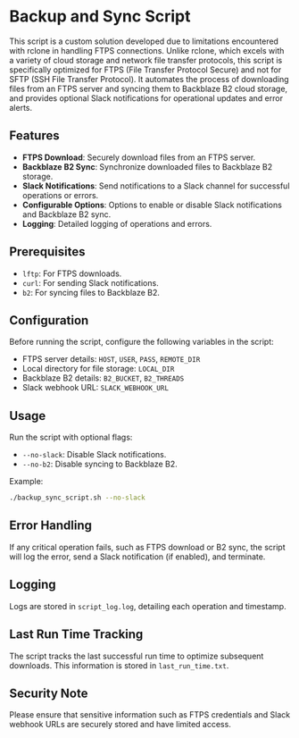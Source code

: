 # Backup and Sync Script

This script is a custom solution developed due to limitations encountered with rclone in handling FTPS connections. Unlike rclone, which excels with a variety of cloud storage and network file transfer protocols, this script is specifically optimized for FTPS (File Transfer Protocol Secure) and not for SFTP (SSH File Transfer Protocol). It automates the process of downloading files from an FTPS server and syncing them to Backblaze B2 cloud storage, and provides optional Slack notifications for operational updates and error alerts.

## Features

- **FTPS Download**: Securely download files from an FTPS server.
- **Backblaze B2 Sync**: Synchronize downloaded files to Backblaze B2 storage.
- **Slack Notifications**: Send notifications to a Slack channel for successful operations or errors.
- **Configurable Options**: Options to enable or disable Slack notifications and Backblaze B2 sync.
- **Logging**: Detailed logging of operations and errors.

## Prerequisites

- `lftp`: For FTPS downloads.
- `curl`: For sending Slack notifications.
- `b2`: For syncing files to Backblaze B2.

## Configuration

Before running the script, configure the following variables in the script:

- FTPS server details: `HOST`, `USER`, `PASS`, `REMOTE_DIR`
- Local directory for file storage: `LOCAL_DIR`
- Backblaze B2 details: `B2_BUCKET`, `B2_THREADS`
- Slack webhook URL: `SLACK_WEBHOOK_URL`

## Usage

Run the script with optional flags:

- `--no-slack`: Disable Slack notifications.
- `--no-b2`: Disable syncing to Backblaze B2.

Example:

```bash
./backup_sync_script.sh --no-slack
```

## Error Handling

If any critical operation fails, such as FTPS download or B2 sync, the script will log the error, send a Slack notification (if enabled), and terminate.

## Logging

Logs are stored in `script_log.log`, detailing each operation and timestamp.

## Last Run Time Tracking

The script tracks the last successful run time to optimize subsequent downloads. This information is stored in `last_run_time.txt`.

## Security Note

Please ensure that sensitive information such as FTPS credentials and Slack webhook URLs are securely stored and have limited access.
